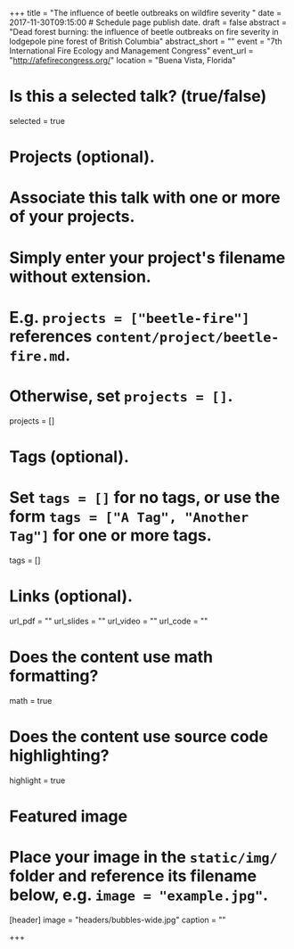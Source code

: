 +++
title = "The influence of beetle outbreaks on wildfire severity "
date = 2017-11-30T09:15:00  # Schedule page publish date.
draft = false
abstract = "Dead forest burning: the influence of beetle outbreaks on fire severity in lodgepole pine forest of British Columbia"
abstract_short = ""
event = "7th International Fire Ecology and Management Congress"
event_url = "http://afefirecongress.org/"
location = "Buena Vista, Florida"

# Is this a selected talk? (true/false)
selected = true

# Projects (optional).
#   Associate this talk with one or more of your projects.
#   Simply enter your project's filename without extension.
#   E.g. `projects = ["beetle-fire"]` references `content/project/beetle-fire.md`.
#   Otherwise, set `projects = []`.
projects = []

# Tags (optional).
#   Set `tags = []` for no tags, or use the form `tags = ["A Tag", "Another Tag"]` for one or more tags.
tags = []

# Links (optional).
url_pdf = ""
url_slides = ""
url_video = ""
url_code = ""

# Does the content use math formatting?
math = true

# Does the content use source code highlighting?
highlight = true

# Featured image
# Place your image in the `static/img/` folder and reference its filename below, e.g. `image = "example.jpg"`.
[header]
image = "headers/bubbles-wide.jpg"
caption = ""

+++



